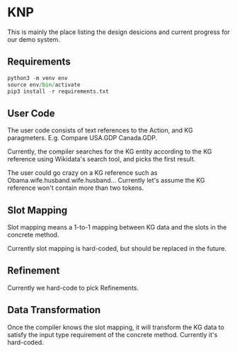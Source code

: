# KNP

This is mainly the place listing the design desicions and current progress for our demo system.

## Requirements

```python
python3 -m venv env
source env/bin/activate
pip3 install -r requirements.txt
```

## User Code

The user code consists of text references to the Action, and KG paragmeters. E.g. Compare USA.GDP Canada.GDP.

Currently, the compiler searches for the KG entity according to the KG reference using Wikidata's search tool, and picks the first result.

The user could go crazy on a KG reference such as Obama.wife.husband.wife.husband... Currently let's assume the KG reference won't contain more than two tokens.

## Slot Mapping

Slot mapping means a 1-to-1 mapping between KG data and the slots in the concrete method.

Currently slot mapping is hard-coded, but should be replaced in the future.

## Refinement

Currently we hard-code to pick Refinements.

## Data Transformation

Once the compiler knows the slot mapping, it will transform the KG data to satisfy the input type requirement of the concrete method. Currently it's hard-coded.




